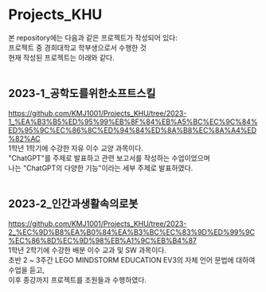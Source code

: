 # Projects_KHU
본 repository에는 다음과 같은 프로젝트가 작성되어 있다:<br>
프로젝트 중 경희대학교 학부생으로서 수행한 것<br>
현재 작성된 프로젝트는 아래와 같다.<br><br>
## 2023-1_공학도를위한소프트스킬
https://github.com/KMJ1001/Projects_KHU/tree/2023-1_%EA%B3%B5%ED%95%99%EB%8F%84%EB%A5%BC%EC%9C%84%ED%95%9C%EC%86%8C%ED%94%84%ED%8A%B8%EC%8A%A4%ED%82%AC <br>
1학년 1학기에 수강한 자유 이수 교양 과목이다.<br>
"ChatGPT"를 주제로 발표하고 관련 보고서를 작성하는 수업이었으며<br>
나는 "ChatGPT의 다양한 기능"이라는 세부 주제로 발표하였다.<br><br>

## 2023-2_인간과생활속의로봇
https://github.com/KMJ1001/Projects_KHU/tree/2023-2_%EC%9D%B8%EA%B0%84%EA%B3%BC%EC%83%9D%ED%99%9C%EC%86%8D%EC%9D%98%EB%A1%9C%EB%B4%87 <br>
1학년 2학기에 수강한 배분 이수 교과 및 SW 과목이다.<br>
초반 2 ~ 3주간 LEGO MINDSTORM EDUCATION EV3의 자체 언어 문법에 대하여 수업을 듣고,<br>
이후 종강까지 프로젝트를 조원들과 수행하였다.
